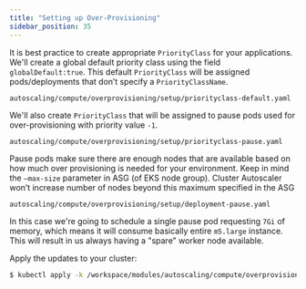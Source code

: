 ```yaml
---
title: "Setting up Over-Provisioning"
sidebar_position: 35
---
```


It is best practice to create appropriate `PriorityClass` for your applications. We'll create a global default priority class using the field `globalDefault:true`. This default `PriorityClass` will be assigned pods/deployments that don’t specify a `PriorityClassName`.

```file
autoscaling/compute/overprovisioning/setup/priorityclass-default.yaml
```

We'll also create `PriorityClass` that will be assigned to pause pods used for over-provisioning with priority value `-1`.

```file
autoscaling/compute/overprovisioning/setup/priorityclass-pause.yaml
```

Pause pods make sure there are enough nodes that are available based on how much over provisioning is needed for your environment. Keep in mind the `—max-size` parameter in ASG (of EKS node group). Cluster Autoscaler won’t increase number of nodes beyond this maximum specified in the ASG

```file
autoscaling/compute/overprovisioning/setup/deployment-pause.yaml
```

In this case we're going to schedule a single pause pod requesting `7Gi` of memory, which means it will consume basically entire `m5.large` instance. This will result in us always having a "spare" worker node available.

Apply the updates to your cluster:

```bash timeout=340 hook=overprovisioning-setup
$ kubectl apply -k /workspace/modules/autoscaling/compute/overprovisioning/setup
```